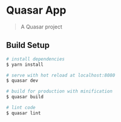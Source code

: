 # Quasar App

> A Quasar project

## Build Setup

``` bash
# install dependencies
$ yarn install

# serve with hot reload at localhost:8080
$ quasar dev

# build for production with minification
$ quasar build

# lint code
$ quasar lint
```

